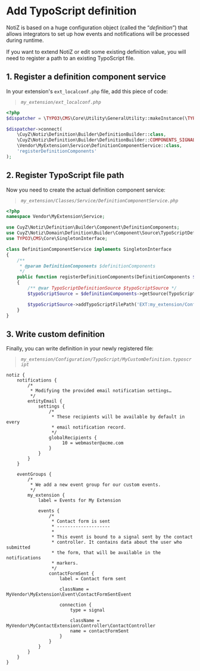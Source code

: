 # Add TypoScript definition

NotiZ is based on a huge configuration object (called the “*definition*”) that 
allows integrators to set up how events and notifications will be processed 
during runtime.

If you want to extend NotiZ or edit some existing definition value, you will 
need to register a path to an existing TypoScript file.

## 1. Register a definition component service

In your extension's `ext_localconf.php` file, add this piece of code:

> *`my_extension/ext_localconf.php`*
```php
<?php
$dispatcher = \TYPO3\CMS\Core\Utility\GeneralUtility::makeInstance(\TYPO3\CMS\Extbase\SignalSlot\Dispatcher::class);

$dispatcher->connect(
    \CuyZ\Notiz\Definition\Builder\DefinitionBuilder::class,
    \CuyZ\Notiz\Definition\Builder\DefinitionBuilder::COMPONENTS_SIGNAL,
    \Vendor\MyExtension\Service\DefinitionComponentService::class,
    'registerDefinitionComponents'
);
```

## 2. Register TypoScript file path

Now you need to create the actual definition component service:

> *`my_extension/Classes/Service/DefinitionComponentService.php`*
```php
<?php
namespace Vendor\MyExtension\Service;

use CuyZ\Notiz\Definition\Builder\Component\DefinitionComponents;
use CuyZ\Notiz\Domain\Definition\Builder\Component\Source\TypoScriptDefinitionSource;
use TYPO3\CMS\Core\SingletonInterface;

class DefinitionComponentService implements SingletonInterface
{
    /**
     * @param DefinitionComponents $definitionComponents
     */
    public function registerDefinitionComponents(DefinitionComponents $definitionComponents)
    {
        /** @var TypoScriptDefinitionSource $typoScriptSource */
        $typoScriptSource = $definitionComponents->getSource(TypoScriptDefinitionSource::class);

        $typoScriptSource->addTypoScriptFilePath('EXT:my_extension/Configuration/TypoScript/MyCustomDefinition.typoscript');
    }
}
```

## 3. Write custom definition 

Finally, you can write definition in your newly registered file:

> *`my_extension/Configuration/TypoScript/MyCustomDefinition.typoscript`*
```
notiz {
    notifications {
        /*
         * Modifying the provided email notification settings…
         */
        entityEmail {
            settings {
                /*
                 * These recipients will be available by default in every 
                 * email notification record.
                 */
                globalRecipients {
                     10 = webmaster@acme.com
                }
            }
        }
    }
    
    eventGroups {
        /*
         * We add a new event group for our custom events.
         */
        my_extension {
            label = Events for My Extension

            events {
                /*
                 * Contact form is sent
                 * --------------------
                 *
                 * This event is bound to a signal sent by the contact 
                 * controller. It contains data about the user who submitted
                 * the form, that will be available in the notifications
                 * markers.
                 */
                contactFormSent {
                    label = Contact form sent

                    className = MyVendor\MyExtension\Event\ContactFormSentEvent

                    connection {
                        type = signal

                        className = MyVendor\MyContactExtension\Controller\ContactController
                        name = contactFormSent
                    }
                }
            }
        }
    }
}
```
